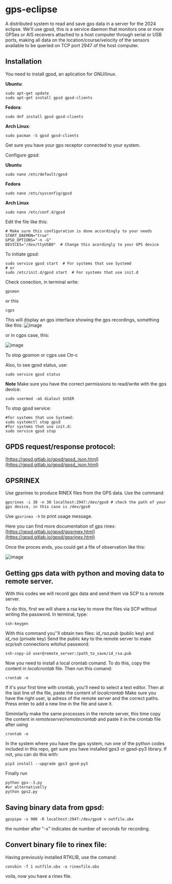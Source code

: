# gps-eclipse
A distributed system to read and save gps data in a server for the 2024 eclipse.
We'll use gpsd, this is a service daemon that monitors one or more GPSes or AIS receivers attached to a host computer through serial or USB ports, making all data on the location/course/velocity of the sensors available to be queried on TCP port 2947 of the host computer.

## Installation
You need to install gpsd, an aplication for GNU/linux. 

**Ubuntu**:
```
sudo apt-get update
sudo apt-get install gpsd gpsd-clients
```
**Fedora**:
```
sudo dnf install gpsd gpsd-clients
```
**Arch Linux**:
```
sudo pacman -S gpsd gpsd-clients
```
Get sure you have your gps receptor connected to your system.

Configure gpsd:

**Ubuntu**
```
sudo nano /etc/default/gpsd
```

**Fedora**
```
sudo nano /etc/sysconfig/gpsd
```

**Arch Linux**
```
sudo nano /etc/conf.d/gpsd

```


Edit the file like this:
```
# Make sure this configuration is done accordingly to your needs
START_DAEMON="true"
GPSD_OPTIONS="-n -G"
DEVICES="/dev/ttyUSB0"  # Change this acordingly to your GPS device
```
To initiate gpsd:
```
sudo service gpsd start  # For systems that use Systemd
# or
sudo /etc/init.d/gpsd start  # For systems that use init.d
```

Check conection, in terminal write:
```
gpsmon
```
or this
```
cgps
```
This will display an gps interface showing the gps recordings, something like this:
![image](https://github.com/chanomon/gps-eclipse/assets/19211938/89797f05-85ee-467d-8380-d52327799141)

or in cgps case, this:

![image](https://github.com/chanomon/gps-eclipse/assets/19211938/2458db41-780e-4e34-90ab-5b779c793c4c)


To stop gpsmon or cgps use Ctr-c

Also, to see gpsd status, use:
```
sudo service gpsd status
```


**Note**
Make sure you have the correct permissions to read/write with the gps device:
```
sudo usermod -aG dialout $USER
```
To stop gpsd service:
```
#for systems that use Systemd:
sudo systemctl stop gpsd
#for systems that use init.d:
sudo service gpsd stop
```
## GPDS request/response protocol:
[https://gpsd.gitlab.io/gpsd/gpsd_json.html](https://gpsd.gitlab.io/gpsd/gpsd_json.html)

## GPSRINEX
Use gpsrinex to produce RINEX files from the GPS data. Use the command:
```
gpsrinex -i 30 -n 30 localhost:2947:/dev/gps0 # check the path of your gps device, in this case is /dev/gps0
```
Use ```gpsrinex -h``` to print usage message.

Here you can find more documentation of gps rinex: [https://gpsd.gitlab.io/gpsd/gpsrinex.html](https://gpsd.gitlab.io/gpsd/gpsrinex.html)

Once the proces ends, you could get a file of observation like this:

![image](https://github.com/chanomon/gps-eclipse/assets/19211938/35ae3b1e-f98a-4866-8ced-89a4272b6dfa)




## Getting gps data with python and moving data to remote server.
With this codes we will record gps data and send them via SCP to a remote server. 

To do this, first we will share a rsa key to move the files via SCP without writing the password.
In terminal, type:
```
ssh-keygen
```
With this command you''ll obtain two files: *id_rsa.pub* (public key) and *id_rsa* (private key)
Send the public key to the remote server to make scp/ssh connections witohut password:
```
ssh-copy-id user@remote_server:/path_to_save/id_rsa.pub
```

Now you need to install a local crontab comand.
To do this, copy the content in *localcrontab* file.
Then run this comand:
```
crontab -e
```
If it's your first time with crontab, you'll need to select a text editor.
Then at the last line of the file, paste the content of *localcrontab*
Make sure you have the right user, ip adress of the remote server and the correct paths.
Press enter to add a new line in the file and save it.

Simimlarlly make the same processes in the remote server, this time copy the content in *remoteserver/remotecrontab* and paste it in the crontab file after using
```
crontab -e
```


In the system where you have the gps system, run one of the python codes included in this repo, get sure you have installed gps3 or gpsd-py3 library.
If not, you can do this with:
``` 
pip3 install --upgrade gps3 gpsd-py3
```

Finally run 
```
python gps--3.py
#or alternativelly 
python gps2.py
```





## Saving binary data from gpsd:
```
gpspipe -x 900 -R localhost:2947:/dev/gps0 > outfile.ubx
```
the number after "-x" indicates de number of seconds for recording.

## Convert binary file to rinex file:
Having previously installed RTKLIB, use the comand:
```
convbin -f 1 outfile.ubx -o rinexfile.obs
```
voila, now you have a rinex file.
